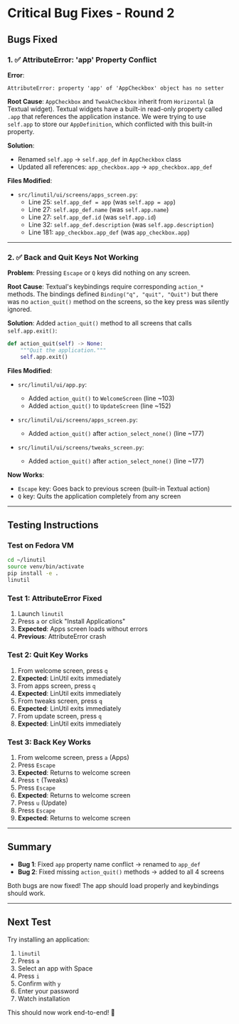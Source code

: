 # Critical Bug Fixes - Round 2

## Bugs Fixed

### 1. ✅ AttributeError: 'app' Property Conflict

**Error**: 
```
AttributeError: property 'app' of 'AppCheckbox' object has no setter
```

**Root Cause**: 
`AppCheckbox` and `TweakCheckbox` inherit from `Horizontal` (a Textual widget). Textual widgets have a built-in read-only property called `.app` that references the application instance. We were trying to use `self.app` to store our `AppDefinition`, which conflicted with this built-in property.

**Solution**:
- Renamed `self.app` → `self.app_def` in `AppCheckbox` class
- Updated all references: `app_checkbox.app` → `app_checkbox.app_def`

**Files Modified**:
- `src/linutil/ui/screens/apps_screen.py`:
  - Line 25: `self.app_def = app` (was `self.app = app`)
  - Line 27: `self.app_def.name` (was `self.app.name`)
  - Line 27: `self.app_def.id` (was `self.app.id`)
  - Line 32: `self.app_def.description` (was `self.app.description`)
  - Line 181: `app_checkbox.app_def` (was `app_checkbox.app`)

---

### 2. ✅ Back and Quit Keys Not Working

**Problem**: 
Pressing `Escape` or `Q` keys did nothing on any screen.

**Root Cause**:
Textual's keybindings require corresponding `action_*` methods. The bindings defined `Binding("q", "quit", "Quit")` but there was no `action_quit()` method on the screens, so the key press was silently ignored.

**Solution**:
Added `action_quit()` method to all screens that calls `self.app.exit()`:

```python
def action_quit(self) -> None:
    """Quit the application."""
    self.app.exit()
```

**Files Modified**:
- `src/linutil/ui/app.py`:
  - Added `action_quit()` to `WelcomeScreen` (line ~103)
  - Added `action_quit()` to `UpdateScreen` (line ~152)

- `src/linutil/ui/screens/apps_screen.py`:
  - Added `action_quit()` after `action_select_none()` (line ~177)

- `src/linutil/ui/screens/tweaks_screen.py`:
  - Added `action_quit()` after `action_select_none()` (line ~177)

**Now Works**:
- `Escape` key: Goes back to previous screen (built-in Textual action)
- `Q` key: Quits the application completely from any screen

---

## Testing Instructions

### Test on Fedora VM

```bash
cd ~/linutil
source venv/bin/activate
pip install -e .
linutil
```

### Test 1: AttributeError Fixed

1. Launch `linutil`
2. Press `a` or click "Install Applications"
3. **Expected**: Apps screen loads without errors
4. **Previous**: AttributeError crash

### Test 2: Quit Key Works

1. From welcome screen, press `q`
2. **Expected**: LinUtil exits immediately
3. From apps screen, press `q`
4. **Expected**: LinUtil exits immediately
5. From tweaks screen, press `q`
6. **Expected**: LinUtil exits immediately
7. From update screen, press `q`
8. **Expected**: LinUtil exits immediately

### Test 3: Back Key Works

1. From welcome screen, press `a` (Apps)
2. Press `Escape`
3. **Expected**: Returns to welcome screen
4. Press `t` (Tweaks)
5. Press `Escape`
6. **Expected**: Returns to welcome screen
7. Press `u` (Update)
8. Press `Escape`
9. **Expected**: Returns to welcome screen

---

## Summary

- **Bug 1**: Fixed `app` property name conflict → renamed to `app_def`
- **Bug 2**: Fixed missing `action_quit()` methods → added to all 4 screens

Both bugs are now fixed! The app should load properly and keybindings should work.

---

## Next Test

Try installing an application:
1. `linutil`
2. Press `a`
3. Select an app with Space
4. Press `i`
5. Confirm with `y`
6. Enter your password
7. Watch installation

This should now work end-to-end! 🎉
